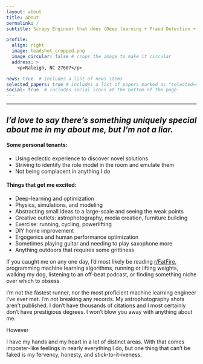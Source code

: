 ```yaml
---
layout: about
title: about
permalink: /
subtitle: Scrapy Engineer that does (Deep learning + Fraud Detection + Physics)

profile:
  align: right
  image: headshot_cropped.png
  image_circular: false # crops the image to make it circular
  address: >
    <p>Raleigh, NC 27607</p>

news: true  # includes a list of news items
selected_papers: true # includes a list of papers marked as "selected={true}"
social: true  # includes social icons at the bottom of the page
---
```


---
## _I’d love to say there’s something uniquely special about me in my about me, but I’m not a liar._

#### **Some personal tenants:**

-	Using eclectic experience to discover novel solutions
-	Striving to identify the role model in the room and emulate them
-	Not being complacent in anything I do

#### **Things that get me excited:**
-	Deep-learning and optimization
-	Physics, simulations, and modeling
-	Abstracting small ideas to a large-scale and seeing the weak points
-	Creative outlets: astrophotography, media creation, furniture building
-	Exercise: running, cycling, powerlifting
-	DIY home improvement
-	Ergogenics and human performance optimization
-	Sometimes playing guitar and needing to play saxophone more
-	Anything outdoors that requires some grittiness


If you caught me on any one day, I’d most likely be reading [r/FatFire](https://www.reddit.com/r/fatFIRE/), programming machine learning algorithms, running or lifting weights, walking my dog, listening to an off-beat podcast, or finding something niche over which to obsess.

I’m not the fastest runner, nor the most proficient machine learning engineer I’ve ever met. I’m not breaking any records. My astrophotography shots aren’t published. I don’t have thousands of citations and I most certainly don’t have prestigious degrees. I won’t blow you away with anything about me.

However

I have my hands and my heart in a lot of distinct areas.
With that comes imposter-like feelings in nearly everything I do, but one thing that can’t be faked is my fervency, honesty, and stick-to-it-iveness.